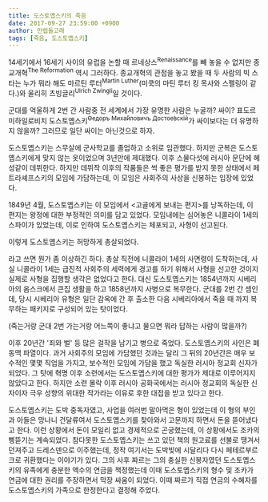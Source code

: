 ```yaml
---
title: 도스토옙스키의 죽음
date: 2017-09-27 23:59:00 +0900
author: 만렙돌고래
tags: [죽음, 도스토옙스키]
---
```


14세기에서 16세기 사이의 유럽을 논할 때 르네상스<sup>Renaissance</sup>를 빼 놓을 수 없지만 종교개혁<sup>The Reformation</sup> 역시 그러하다. 종교개혁의 관점을 놓고 봤을 때 두 사람의 빅 스타는 누가 뭐라 해도 마르틴 루터<sup>Martin Luther</sup>(미쿡의 마틴 루터 킹 목사와 스펠링이 같다.)와 울리히 츠빙글리<sup>Ulrich Zwingli</sup>일 것이다.

군대를 억울하게 2번 간 사람중 전 세계에서 가장 유명한 사람은 누굴까? 싸이? 표도르 미하일로비치 도스토옙스키<sup>Ѳедоръ Миха́йловичъ Достое́вскій</sup>가 싸이보다는 더 유명하지 않을까? 그러므로 일단 싸이는 아닌것으로 하자.

도스토옙스키는 스무살에 군사학교를 졸업하고 소위로 임관했다. 하지만 군복은 도스토옙스키에게 맞지 않는 옷이었으며 3년만에 제대했다. 이후 스물다섯에 러시아 문단에 혜성같이 데뷔한다. 하지만 데뷔작 이후의 작품들은 썩 좋은 평가를 받지 못한 상태에서 페트라셰프스키의 모임에 가담하는데, 이 모임은 사회주의 사상을 신봉하는 입장에 있었다.

1849년 4월, 도스토옙스키는 이 모임에서 <고골에게 보내는 편지>를 낭독하는데,  이 편지는 왕정에 대한 부정적인 의미를 담고 있었다.  모임내에는 심어놓은 니콜라이 1세의 스파이가 있었는데, 이로 인하여 도스토옙스키는 체포되고, 사형이 선고된다.

이렇게 도스토옙스키는 허망하게 총살되었다.

라고 쓰면 뭔가 좀 이상하긴 하다. 총살 직전에 니콜라이 1세의 사면령이 도착하는데, 사실 니콜라이 1세는 급진적 사회주의 세력에게 경고를 하기 위해서 사형을 선고한 것이지 실제로 사형을 집행할 생각은 없었다고 한다. 대신 도스토옙스키는 1854년까지 시베리아의 옴스크에서 큰집 생활을 하고 1858년까지 사병으로 복무한다. 군대를 2번 간 셈인데, 당시 시베리아 유형은 일단 감옥에 간 후 출소한 다음 시베리아에서 죽을 때 까지 복무하는 패키지로 구성되어 있는 탓이었다.

(죽는거랑 군대 2번 가는거랑 어느쪽이 좋냐고 물으면 뭐라 답하는 사람이 많을까?)

이후 20년간 '죄와 벌' 등 많은 걸작을 남기고 병으로 죽었다. 도스토옙스키의 사인은 폐동맥 파열이다. 과거 사회주의 모임에 가담했던 것과는 달리 그 뒤의 20년간은 매우 보수적인 몇몇 직업을 가지고, 보수적인 모임에 가담을 했고 독실한 러시아 정교회 신자가 되었다. 그 탓에 혁명 이후 소련에서는 도스토옙스키에 대한 평가가 제대로 이루어지지 않았다고 한다. 하지만 소련 몰락 이후 러시아 공화국에서는 러시아 정교회의 독실한 신자이자 극우 성향의 위대한 작가라는 이유로 후한 대접을 받고 있다고 한다.

도스토옙스키는 도박 중독자였고, 사업을 여러번 말아먹은 형이 있었는데 이 형의 부인과 아들은 망나니 건달류여서 도스토옙스키를 찾아와서 고문까지 하면서 돈을 뜯어냈다고 한다. 이런 상황에서 돈이 모일리 없고 경제적으로 곤궁했는데, 이 상황에서도 조카의 삥뜯기는 계속되었다. 참다못한 도스토옙스키는 쓰고 있던 책의 원고료를 선불로 땡겨서 던져주고 드레스덴으로 이주했는데, 정작 여기서는 도박빚에 시달리다 다시 페테르부르크로 귀환했다는 이야기가 있다. 그의 사후 짜르는 그의 충실한 신봉자였던 도스토옙스키의 유족에게 충분한 액수의 연금을 책정했는데 이때 도스토옙스키의 형수 및 조카가 연금에 대한 권리를 주장하면서 막장 싸움이 되었다. 이때 짜르가 직접 연금의 수혜자를 도스토옙스키의 가족으로 한정한다고 결정해 주었다.